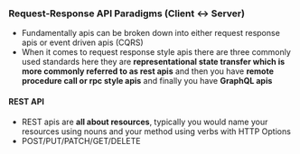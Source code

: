 ### Request-Response API Paradigms (Client <-> Server)
- Fundamentally apis can be broken down into either request response apis or event driven apis (CQRS)
- When it comes to request response style apis there are three commonly used standards here they are **representational state transfer which is more commonly referred to as rest apis** and then you have **remote procedure call or rpc style apis** and finally you have **GraphQL apis**
#### REST API
- REST apis are **all about resources**, typically you would name your resources using nouns and your method using verbs with HTTP Options
- POST/PUT/PATCH/GET/DELETE
<!--stackedit_data:
eyJoaXN0b3J5IjpbMzc5NTQyNjEzLDc0MjAyOTkwMCwtMTEwOD
IzOTkwNl19
-->